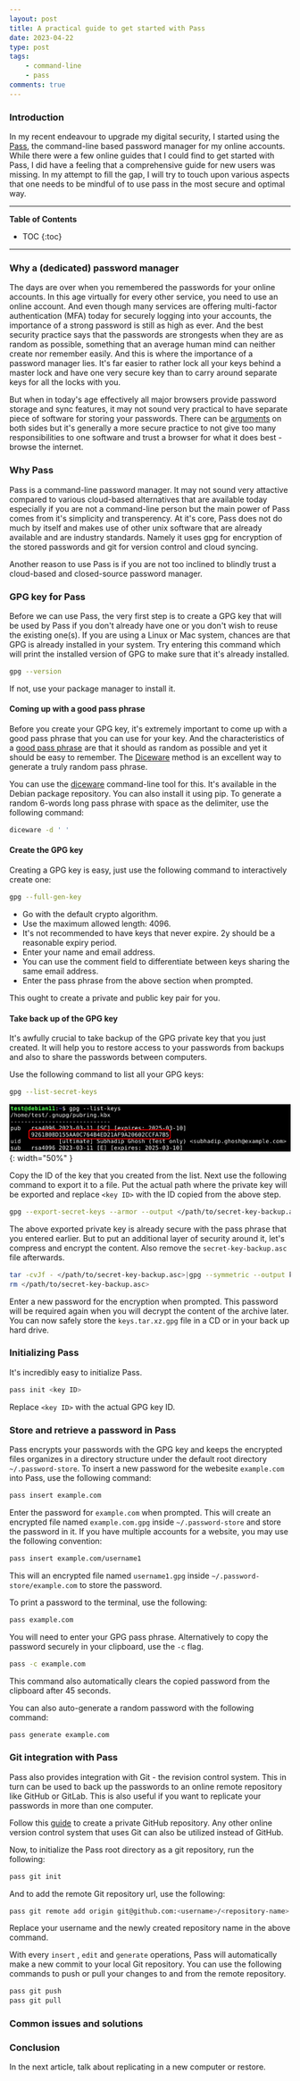 ```yaml
---
layout: post
title: A practical guide to get started with Pass
date: 2023-04-22
type: post
tags:
    - command-line
    - pass
comments: true
---
```

### Introduction
In my recent endeavour to upgrade my digital security, I started using the
[Pass](https://www.passwordstore.org/),
the command-line based password manager for my online accounts.
While there were a few online guides that I could find to get started with Pass,
I did have a feeling that a comprehensive guide for new users was missing.
In my attempt to fill the gap, I will try to touch upon various aspects that one
needs to be mindful of to use pass in the most secure and optimal way.

---
**Table of Contents**
* TOC
{:toc}
---

### Why a (dedicated) password manager
The days are over when you remembered the passwords for your online accounts.
In this age virtually for every other service, you need to use an online
account.
And even though many services are offering multi-factor authentication (MFA)
today for securely logging into your accounts, the importance of a strong
password is still as high as ever.
And the best security practice says that the passwords are strongests when they
are as random as possible, something that an average human mind can neither
create nor remember easily.
And this is where the importance of a password manager lies.
It's far easier to rather lock all your keys behind a master lock and have one
very secure key than to carry around separate keys for all the locks with you.

But when in today's age effectively all major browsers provide password storage
and sync features, it may not sound very practical to have separate piece of
software for storing your passwords.
There can be 
[arguments](https://www.howtogeek.com/447345/why-you-shouldnt-use-your-web-browsers-password-manager/)
on both sides but it's generally a more secure practice to not give too many
responsibilities to one software and trust a browser for what it does best -
browse the internet.

### Why Pass
Pass is a command-line password manager.
It may not sound very attactive compared to various cloud-based alternatives
that are available today especially if you are not a command-line person but the
main power of Pass comes from it's simplicity and transperency.
At it's core, Pass does not do much by itself and makes use of other unix
software that are already available and are industry standards.
Namely it uses gpg for encryption of the stored passwords and git for version
control and cloud syncing.

Another reason to use Pass is if you are not too inclined to blindly trust a
cloud-based and closed-source password manager.

### GPG key for Pass
Before we can use Pass, the very first step is to create a GPG key that will be
used by Pass if you don't already have one or you don't wish to reuse the
existing one(s).
If you are using a Linux or Mac system, chances are that GPG is already
installed in your system. Try entering this command which will print the
installed version of GPG to make sure that it's already installed.

```bash
gpg --version
```

If not, use your package manager to install it.

#### Coming up with a good pass phrase
Before you create your GPG key, it's extremely important to come up with a good
pass phrase that you can use for your key.
And the characteristics of a
[good pass phrase](https://theintercept.com/2015/03/26/passphrases-can-memorize-attackers-cant-guess/)
are that it should as random as possible and yet it should be easy to remember.
The
[Diceware](https://theworld.com/~reinhold/diceware.html)
method is an excellent way to generate a truly random pass phrase.

You can use the
[diceware](https://github.com/ulif/diceware)
command-line tool for this.
It's available in the Debian package repository.
You can also install it using pip.
To generate a random 6-words long pass phrase with space as the delimiter, use
the following command:

```bash
diceware -d ' '
```

#### Create the GPG key
Creating a GPG key is easy, just use the following command to interactively
create one:

```bash
gpg --full-gen-key
```
- Go with the default crypto algorithm.
- Use the maximum allowed length: 4096.
- It's not recommended to have keys that never expire.
  2y should be a reasonable expiry period.
- Enter your name and email address.
- You can use the comment field to differentiate between keys sharing the
  same email address.
- Enter the pass phrase from the above section when prompted.

This ought to create a private and public key pair for you.

#### Take back up of the GPG key
It's awfully crucial to take backup of the GPG private key that you just
created.
It will help you to restore access to your passwords from backups and also to
share the passwords between computers.

Use the following command to list all your GPG keys:

```bash
gpg --list-secret-keys
```
![](assets/images/gpg-list-keys.png){: width="50%" }

Copy the ID of the key that you created from the list.
Next use the following command to export it to a file.
Put the actual path where the private key will be exported and replace `<key
ID>` with the ID copied from the above step.

```bash
gpg --export-secret-keys --armor --output </path/to/secret-key-backup.asc> <key ID>
```

The above exported private key is already secure with the pass phrase that you
entered earlier.
But to put an additional layer of security around it, let's compress and encrypt
the content.
Also remove the `secret-key-backup.asc` file afterwards.

```bash
tar -cvJf - </path/to/secret-key-backup.asc>|gpg --symmetric --output keys.tar.xz.gpg
rm </path/to/secret-key-backup.asc>
```

Enter a new password for the encryption when prompted.
This password will be required again when you will decrypt the content of the
archive later.
You can now safely store the `keys.tar.xz.gpg` file in a CD or in your back up
hard drive.

### Initializing Pass
It's incredibly easy to initialize Pass.

```bash
pass init <key ID>
```
Replace `<key ID>` with the actual GPG key ID.

### Store and retrieve a password in Pass
Pass encrypts your passwords with the GPG key and keeps the encrypted files
organizes in a directory structure under the default root directory
`~/.password-store`.
To insert a new password for the webesite `example.com` into Pass, use the
following command:
```bash
pass insert example.com
```
Enter the password for `example.com` when prompted.
This will create an encrypted file named `example.com.gpg` inside
`~/.password-store` and store the password in it.
If you have multiple accounts for a website, you may use the following
convention:
```bash
pass insert example.com/username1
```
This will an encrypted file named `username1.gpg` inside
`~/.password-store/example.com` to store the password.

To print a password to the terminal, use the following:
```bash
pass example.com
```
You will need to enter your GPG pass phrase.
Alternatively to copy the password securely in your clipboard, use the `-c`
flag.
```bash
pass -c example.com
```
This command also automatically clears the copied password from the clipboard
after 45 seconds.

You can also auto-generate a random password with the following command:
```bash
pass generate example.com
```

### Git integration with Pass
Pass also provides integration with Git - the revision control system.
This in turn can be used to back up the passwords to an online remote repository
like GitHub or GitLab.
This is also useful if you want to replicate your passwords in more than one
computer.

Follow this
[guide](https://docs.github.com/en/repositories/creating-and-managing-repositories/creating-a-new-repository)
to create a private GitHub repository.
Any other online version control system that uses Git can also be utilized
instead of GitHub.

Now, to initialize the Pass root directory as a git repository, run the
following:
```bash
pass git init
```

And to add the remote Git repository url, use the following:
```bash
pass git remote add origin git@github.com:<username>/<repository-name>.git
```
Replace your username and the newly created repository name in the above
command.

With every `insert` , `edit` and `generate` operations, Pass will automatically
make a new commit to your local Git repository.
You can use the following commands to push or pull your changes to and from the
remote repository.
```bash
pass git push
pass git pull
```

### Common issues and solutions

### Conclusion
In the next article, talk about replicating in a new computer or restore.
